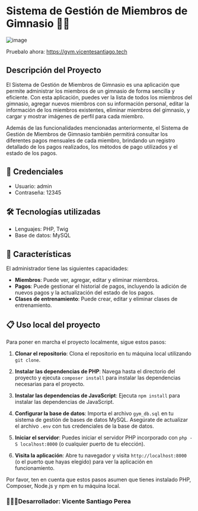 # Sistema de Gestión de Miembros de Gimnasio 🏋️‍♀️

![image](<img width="1440" alt="Captura de pantalla 2023-12-10 a las 2 05 33" src="https://github.com/Itzvicen/gestion-gym/assets/92974434/7ea572f6-196a-4dac-a1a5-c598851e5b91">)

Pruebalo ahora: https://gym.vicentesantiago.tech

## Descripción del Proyecto
El Sistema de Gestión de Miembros de Gimnasio es una aplicación que permite administrar los miembros de un gimnasio de forma sencilla y eficiente. Con esta aplicación, puedes ver la lista de todos los miembros del gimnasio, agregar nuevos miembros con su información personal, editar la información de los miembros existentes, eliminar miembros del gimnasio, y cargar y mostrar imágenes de perfil para cada miembro.

Además de las funcionalidades mencionadas anteriormente, el Sistema de Gestión de Miembros de Gimnasio también permitirá consultar los diferentes pagos mensuales de cada miembro, brindando un registro detallado de los pagos realizados, los métodos de pago utilizados y el estado de los pagos.

## 🔐 Credenciales

- Usuario: admin
- Contraseña: 12345

## 🛠️ Tecnologías utilizadas

- Lenguajes: PHP, Twig
- Base de datos: MySQL

## 🚀 Características

El administrador tiene las siguientes capacidades:

- **Miembros**: Puede ver, agregar, editar y eliminar miembros.
- **Pagos**: Puede gestionar el historial de pagos, incluyendo la adición de nuevos pagos y la actualización del estado de los pagos.
- **Clases de entrenamiento**: Puede crear, editar y eliminar clases de entrenamiento.

## 📋 Uso local del proyecto

Para poner en marcha el proyecto localmente, sigue estos pasos:

1. **Clonar el repositorio**: Clona el repositorio en tu máquina local utilizando `git clone`.

2. **Instalar las dependencias de PHP**: Navega hasta el directorio del proyecto y ejecuta `composer install` para instalar las dependencias necesarias para el proyecto.

3. **Instalar las dependencias de JavaScript**: Ejecuta `npm install` para instalar las dependencias de JavaScript.

4. **Configurar la base de datos**: Importa el archivo `gym_db.sql` en tu sistema de gestión de bases de datos MySQL. Asegúrate de actualizar el archivo `.env` con tus credenciales de la base de datos.

5. **Iniciar el servidor**: Puedes iniciar el servidor PHP incorporado con `php -S localhost:8000` (o cualquier puerto de tu elección).

6. **Visita la aplicación**: Abre tu navegador y visita `http://localhost:8000` (o el puerto que hayas elegido) para ver la aplicación en funcionamiento.

Por favor, ten en cuenta que estos pasos asumen que tienes instalado PHP, Composer, Node.js y npm en tu máquina local.
  
### 👨🏼‍💻Desarrollador: Vicente Santiago Perea
